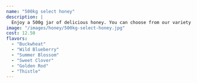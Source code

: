 ```yaml
---
name: "500kg select honey"
description: |
  Enjoy a 500g jar of delicious honey. You can choose from our variety of honey flavours and the quantity you want to purchase.
image: "/images/honey/500kg-select-honey.jpg"
cost: 12.50
flavors:
  - "Buckwheat"
  - "Wild Blueberry"
  - "Summer Blossom"
  - "Sweet Clover"
  - "Golden Rod"
  - "Thistle"
---
```

